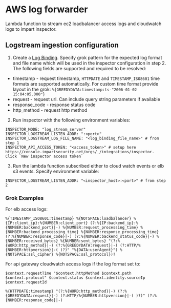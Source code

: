 # AWS log forwarder

Lambda function to stream ec2 loadbalancer access logs and cloudwatch logs to impart inspector.

## Logstream ingestion configuration

1. Create a [Log Binding](https://console.impartsecurity.net/orgs/_/log-bindings).
   Specify grok pattern for the expected log format and file name which will be used in the inspector configuration in step 2. The following fields are supported and required to be resolved:

- timestamp - request timestamp, `HTTPDATE` and `TIMESTAMP_ISO8601` time formats are supported automatically. For custom time format provide layout in the grok: `%{GREEDYDATA:timestamp:ts-"2006-01-02 15:04:05.000"}`
- request - request url. Can include query string parameters if available
- response_code - response status code
- http_method - request http method

2. Run inspector with the following environment variables:

```
INSPECTOR_MODE: "log_stream_server"
INSPECTOR_LOGSTREAM_LISTEN_ADDR: ":<port>"
INSPECTOR_LOGSTREAM_LOG_FILE_NAME: "<log_binding_file_name>" # from step 1
INSPECTOR_API_ACCESS_TOKEN: "<access_token>" # setup here https://console.impartsecurity.net/orgs/_/integrations/inspector. Click `New inspector access token`
```

3. Run the lambda function subscribed either to cloud watch events or elb s3 events.
   Specify environment variable:

```
INSPECTOR_LOGSTREAM_LISTEN_ADDR: "<inspector_host>:<port>" # from step 2
```

### Grok Examples

For elb access logs:

```
%{TIMESTAMP_ISO8601:timestamp} %{NOTSPACE:loadbalancer} %{IP:client_ip}:%{NUMBER:client_port} (?:%{IP:backend_ip}:%{NUMBER:backend_port}|-) %{NUMBER:request_processing_time} %{NUMBER:backend_processing_time} %{NUMBER:response_processing_time} (?:%{NUMBER:response_code}|-) (?:%{NUMBER:backend_status_code}|-) %{NUMBER:received_bytes} %{NUMBER:sent_bytes} "(?:%{WORD:http_method}|-) (?:%{GREEDYDATA:request}|-) (?:HTTP/%{NUMBER:httpversion}|-( )?)" "%{DATA:userAgent}"( %{NOTSPACE:ssl_cipher} %{NOTSPACE:ssl_protocol})?
```

For api gateway cloudwatch access logs if the log format set to:

```
$context.requestTime "$context.httpMethod $context.path $context.protocol" $context.status $context.identity.sourceIp $context.requestId
```

```
%{HTTPDATE:timestamp} "(?:%{WORD:http_method}|-) (?:%{GREEDYDATA:request}|-) (?:HTTP/%{NUMBER:httpversion}|-( )?)" (?:%{NUMBER:response_code}|-)
```

